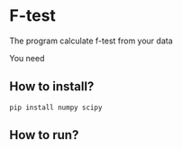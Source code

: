 # F-test
The program calculate f-test from your data

You need

## How to install?
```
pip install numpy scipy
```

## How to run?

```python

```